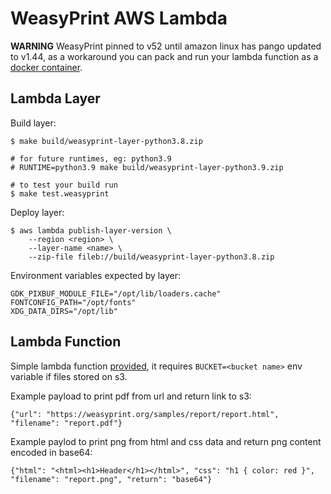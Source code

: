# WeasyPrint AWS Lambda

**WARNING** WeasyPrint pinned to v52 until amazon linux has pango updated to v1.44, as a workaround you can pack and run your lambda function as a [docker container](https://docs.aws.amazon.com/lambda/latest/dg/images-create.html).

## Lambda Layer

Build layer:

    $ make build/weasyprint-layer-python3.8.zip

    # for future runtimes, eg: python3.9
    # RUNTIME=python3.9 make build/weasyprint-layer-python3.9.zip

    # to test your build run
    $ make test.weasyprint

Deploy layer:

    $ aws lambda publish-layer-version \
        --region <region> \
        --layer-name <name> \
        --zip-file fileb://build/weasyprint-layer-python3.8.zip

Environment variables expected by layer:

    GDK_PIXBUF_MODULE_FILE="/opt/lib/loaders.cache"
    FONTCONFIG_PATH="/opt/fonts"
    XDG_DATA_DIRS="/opt/lib"

## Lambda Function

Simple lambda function [provided](./lambda_function.py),
it requires `BUCKET=<bucket name>` env variable if files stored on s3.

Example payload to print pdf from url and return link to s3:

    {"url": "https://weasyprint.org/samples/report/report.html", "filename": "report.pdf"}

Example paylod to print png from html and css data and return png content encoded in base64:

    {"html": "<html><h1>Header</h1></html>", "css": "h1 { color: red }", "filename": "report.png", "return": "base64"}
